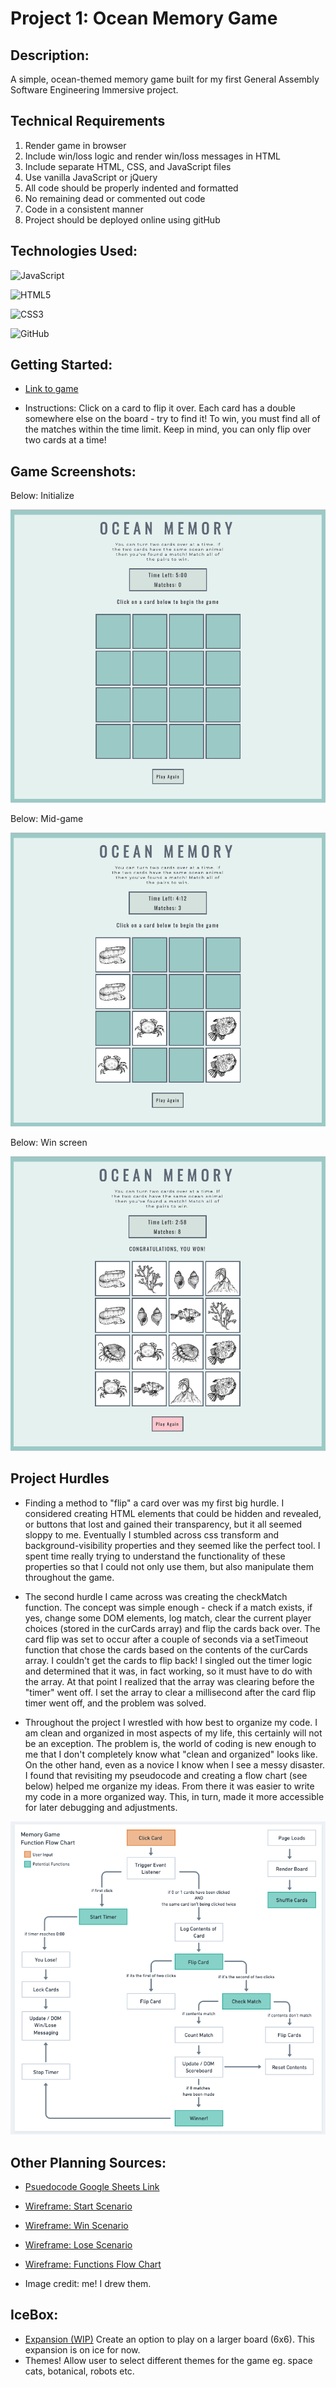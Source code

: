 # Project 1: Ocean Memory Game

## Description:
A simple, ocean-themed memory game built for my first General Assembly Software Engineering Immersive project.

## Technical Requirements
1. Render game in browser
2. Include win/loss logic and render win/loss messages in HTML
3. Include separate HTML, CSS, and JavaScript files
4. Use vanilla JavaScript or jQuery
5. All code should be properly indented and formatted
6. No remaining dead or commented out code
7. Code in a consistent manner
8. Project should be deployed online using gitHub

## Technologies Used: 

![JavaScript](https://img.shields.io/badge/javascript-%23323330.svg?style=for-the-badge&logo=javascript&logoColor=%23F7DF1E)

![HTML5](https://img.shields.io/badge/html5-%23E34F26.svg?style=for-the-badge&logo=html5&logoColor=white)

![CSS3](https://img.shields.io/badge/css3-%231572B6.svg?style=for-the-badge&logo=css3&logoColor=white)

![GitHub](https://img.shields.io/badge/github-%23121011.svg?style=for-the-badge&logo=github&logoColor=white)

## Getting Started: 

* [Link to game](https://ocean-memory-game.netlify.app)

* Instructions: Click on a card to flip it over. Each card has a double somewhere else on the board - try to find it! To win, you must find all of the matches within the time limit. Keep in mind, you can only flip over two cards at a time!

## Game Screenshots:

Below: Initialize

![A screenshot showing the ocean memory game before any moves have been made](images/startscreen.png)

Below: Mid-game

![A screenshot showing the ocean memory game, mid-game](images/playscreen.png)

Below: Win screen

![A screenshot showing the ocean memory game after it has been won](images/winscreen.png)

## Project Hurdles

* Finding a method to "flip" a card over was my first big hurdle. I considered creating HTML elements that could be hidden and revealed, or buttons that lost and gained their transparency, but it all seemed sloppy to me. Eventually I stumbled across css transform and background-visibility properties and they seemed like the perfect tool. I spent time really trying to understand the functionality of these properties so that I could not only use them, but also manipulate them throughout the game.

* The second hurdle I came across was creating the checkMatch function. The concept was simple enough - check if a match exists, if yes, change some DOM elements, log match, clear the current player choices (stored in the curCards array) and flip the cards back over. The card flip was set to occur after a couple of seconds via a setTimeout function that chose the cards based on the contents of the curCards array. I couldn't get the cards to flip back! I singled out the timer logic and determined that it was, in fact working, so it must have to do with the array. At that point I realized that the array was clearing before the "timer" went off. I set the array to clear a millisecond after the card flip timer went off, and the problem was solved. 

* Throughout the project I wrestled with how best to organize my code. I am clean and organized in most aspects of my life, this certainly will not be an exception. The problem is, the world of coding is new enough to me that I don't completely know what "clean and organized" looks like. On the other hand, even as a novice I know when I see a messy disaster. I found that revisiting my pseudocode and creating a flow chart (see below) helped me organize my ideas. From there it was easier to write my code in a more organized way. This, in turn, made it more accessible for later debugging and adjustments. 

![Flow chart of game functions](images/flow-chart.png)

## Other Planning Sources: 

* [Psuedocode Google Sheets Link](https://docs.google.com/document/d/1LdG4PHq_HRYHKUmoWMRiXVa6-AjTFsh6L7WUj7Yd5FE/edit?usp=sharing)

* [Wireframe: Start Scenario](https://whimsical.com/memory-game-start-RpodFpFb3HcZQUX6fLgCmm)

* [Wireframe: Win Scenario](https://whimsical.com/memory-game-win-JKjhm2bYTJAuGcc92UrdqZ)

* [Wireframe: Lose Scenario](https://whimsical.com/memory-game-loss-WdfemVQmZnRXTf9fUevtpc)

* [Wireframe: Functions Flow Chart](https://whimsical.com/BZJpjzvMjzVhn7sShnXn3b)

* Image credit: me! I drew them. 

## IceBox: 

* [Expansion (WIP)](https://github.com/emilyaikens/Project-1-Extension) Create an option to play on a larger board (6x6). This expansion is on ice for now.
* Themes! Allow user to select different themes for the game eg. space cats, botanical, robots etc.
